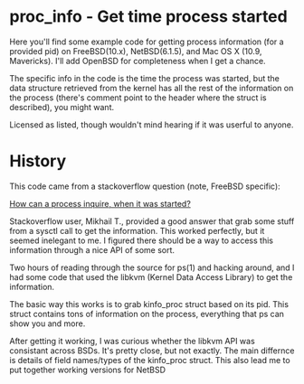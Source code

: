 proc_info - Get time process started
====

Here you'll find some example code for getting process information (for a provided pid) on FreeBSD(10.x), NetBSD(6.1.5), and Mac OS X (10.9, Mavericks). I'll add OpenBSD for completeness when I get a chance.

The specific info in the code is the time the process was started, but the data structure retrieved from the kernel has all the rest of the information on the process (there's comment point to the header where the struct is described), you might want. 

Licensed as listed, though wouldn't mind hearing if it was userful to anyone. 


History
==== 


This code came from a stackoverflow question (note, FreeBSD specific): 

[How can a process inquire, when it was started?](http://stackoverflow.com/questions/26391097/how-can-a-process-inquire-when-it-was-started/26752218#26752218)

Stackoverflow user, Mikhail T., provided a good answer that grab some stuff from a sysctl call to 
get the information. This worked perfectly, but it seemed inelegant to me. I figured there should
be a way to access this information through a nice API of some sort. 

Two hours of reading through the source for ps(1) and hacking around, and I had some code that
used the libkvm (Kernel Data Access Library) to get the information.

The basic way this works is to grab kinfo_proc struct based on its pid. This struct contains tons
of information on the process, everything that ps can show you and more. 

After getting it working, I was curious whether the libkvm API was consistant across BSDs. It's pretty close, but not exactly. The main differnce is details of field names/types of the kinfo_proc struct. This also lead me to put together working versions for NetBSD
